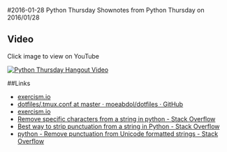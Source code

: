 #2016-01-28 Python Thursday
Shownotes from Python Thursday on 2016/01/28

## Video
Click image to view on YouTube

[![Python Thursday Hangout Video](http://img.youtube.com/vi/IrWTboMfD_k/0.jpg)](http://www.youtube.com/watch?v=IrWTboMfD_k)

##Links
* [exercism.io](http://exercism.io/)
* [dotfiles/.tmux.conf at master · moeabdol/dotfiles · GitHub](https://github.com/moeabdol/dotfiles/blob/master/.tmux.conf)
* [exercism.io](http://exercism.io/submissions/007758e979794f169ed4f686a02c56af)
* [Remove specific characters from a string in python - Stack Overflow](http://stackoverflow.com/questions/3939361/remove-specific-characters-from-a-string-in-python)
* [Best way to strip punctuation from a string in Python - Stack Overflow](http://stackoverflow.com/questions/265960/best-way-to-strip-punctuation-from-a-string-in-python)
* [python - Remove punctuation from Unicode formatted strings - Stack Overflow](http://stackoverflow.com/questions/11066400/remove-punctuation-from-unicode-formatted-strings)
